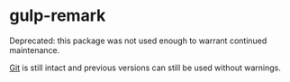 # gulp-remark

Deprecated: this package was not used enough to warrant continued maintenance.

[Git][] is still intact and previous versions can still be used without warnings.

[git]: https://github.com/remarkjs/gulp-remark/tree/b856c01
